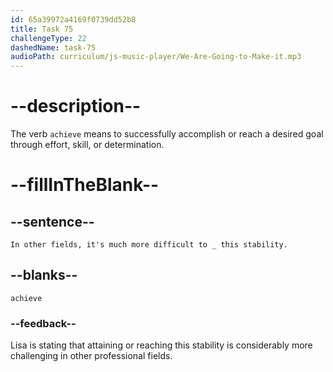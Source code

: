 ```yaml
---
id: 65a39972a4169f0739dd52b8
title: Task 75
challengeType: 22
dashedName: task-75
audioPath: curriculum/js-music-player/We-Are-Going-to-Make-it.mp3
---
```


<!--
AUDIO REFERENCE: 
Lisa: In other fields, it's much more difficult to achieve this stability.
-->

# --description--

The verb `achieve` means to successfully accomplish or reach a desired goal through effort, skill, or determination.

# --fillInTheBlank--

## --sentence--

`In other fields, it's much more difficult to _ this stability.`

## --blanks--

`achieve`

### --feedback--

Lisa is stating that attaining or reaching this stability is considerably more challenging in other professional fields.
